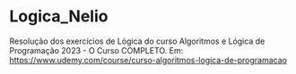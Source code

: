 # Logica_Nelio

Resolução dos exercícios de Lógica do curso Algoritmos e Lógica de Programação 2023 - O Curso COMPLETO. 
Em: https://www.udemy.com/course/curso-algoritmos-logica-de-programacao
